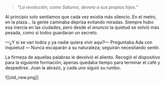 
>*“La revolución, como Saturno, devora a sus propios hijos.”*

Al principio solo sentíamos que cada vez existía más silencio. En el metro, en la plaza... la gente caminaba deprisa evitando miradas. Siempre hubo esa inercia en las ciudades, pero desde *el anuncio* la quietud se volvió más pesada, como si todos guardaran un secreto.  

—¿Y si se van todos y ya nadie quiera vivir aquí?— Preguntaba Ada con inquietud 
— Nunca escaparán a su naturaleza; seguirán necesitando sentir.

La firmeza de aquellas palabras le devolvió el aliento. Recogió el dispositivo para la siguiente formación; apenas quedaba tiempo para terminar el café y despedirse. Joan la abrazó, y cada uno siguió su rumbo.


![[old_new.png]]
